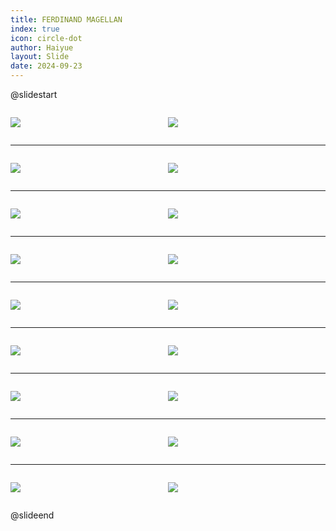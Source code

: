 ```yaml
---
title: FERDINAND MAGELLAN
index: true
icon: circle-dot
author: Haiyue
layout: Slide
date: 2024-09-23
---
```

 
@slidestart

<div style="display:flex">
<div style="flex:1">

![](/reading/english/Level-W/FERDINAND%20MAGELLAN/001.webp)
</div>
<div style="flex:1">

![](/reading/english/Level-W/FERDINAND%20MAGELLAN/002.webp)
</div>
</div>

---

<div style="display:flex">
<div style="flex:1">

![](/reading/english/Level-W/FERDINAND%20MAGELLAN/003.webp)
</div>
<div style="flex:1">

![](/reading/english/Level-W/FERDINAND%20MAGELLAN/004.webp)
</div>
</div>

---

<div style="display:flex">
<div style="flex:1">

![](/reading/english/Level-W/FERDINAND%20MAGELLAN/005.webp)
</div>
<div style="flex:1">

![](/reading/english/Level-W/FERDINAND%20MAGELLAN/006.webp)
</div>
</div>

---

<div style="display:flex">
<div style="flex:1">

![](/reading/english/Level-W/FERDINAND%20MAGELLAN/007.webp)
</div>
<div style="flex:1">

![](/reading/english/Level-W/FERDINAND%20MAGELLAN/008.webp)
</div>
</div>

---

<div style="display:flex">
<div style="flex:1">

![](/reading/english/Level-W/FERDINAND%20MAGELLAN/009.webp)
</div>
<div style="flex:1">

![](/reading/english/Level-W/FERDINAND%20MAGELLAN/010.webp)
</div>
</div>

---

<div style="display:flex">
<div style="flex:1">

![](/reading/english/Level-W/FERDINAND%20MAGELLAN/011.webp)
</div>
<div style="flex:1">

![](/reading/english/Level-W/FERDINAND%20MAGELLAN/012.webp)
</div>
</div>

---

<div style="display:flex">
<div style="flex:1">

![](/reading/english/Level-W/FERDINAND%20MAGELLAN/013.webp)
</div>
<div style="flex:1">

![](/reading/english/Level-W/FERDINAND%20MAGELLAN/014.webp)
</div>
</div>

---

<div style="display:flex">
<div style="flex:1">

![](/reading/english/Level-W/FERDINAND%20MAGELLAN/015.webp)
</div>
<div style="flex:1">

![](/reading/english/Level-W/FERDINAND%20MAGELLAN/016.webp)
</div>
</div>

---

<div style="display:flex">
<div style="flex:1">

![](/reading/english/Level-W/FERDINAND%20MAGELLAN/017.webp)
</div>
<div style="flex:1">

![](/reading/english/Level-W/FERDINAND%20MAGELLAN/018.webp)
</div>
</div>

@slideend